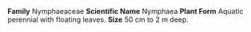  **Family** Nymphaeaceae **Scientific Name** Nymphaea **Plant Form** Aquatic perennial with floating leaves. **Size** 50 cm to 2 m deep.